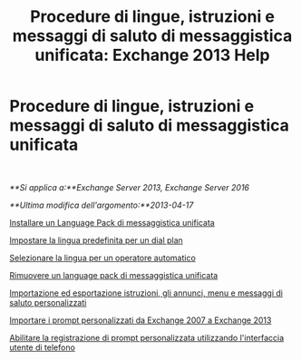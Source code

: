 ﻿---
title: 'Procedure di lingue, istruzioni e messaggi di saluto di messaggistica unificata: Exchange 2013 Help'
TOCTitle: Procedure di lingue, istruzioni e messaggi di saluto di messaggistica unificata
ms:assetid: 935bcf76-f27d-406e-962b-3adb014cf76e
ms:mtpsurl: https://technet.microsoft.com/it-it/library/JJ863293(v=EXCHG.150)
ms:contentKeyID: 50555641
ms.date: 05/22/2018
mtps_version: v=EXCHG.150
ms.translationtype: MT
---

# Procedure di lingue, istruzioni e messaggi di saluto di messaggistica unificata

 

_**Si applica a:**Exchange Server 2013, Exchange Server 2016_

_**Ultima modifica dell'argomento:**2013-04-17_

[Installare un Language Pack di messaggistica unificata](install-a-um-language-pack-exchange-2013-help.md)

[Impostare la lingua predefinita per un dial plan](set-the-default-language-on-a-dial-plan-exchange-2013-help.md)

[Selezionare la lingua per un operatore automatico](select-the-language-for-an-auto-attendant-exchange-2013-help.md)

[Rimuovere un language pack di messaggistica unificata](remove-a-um-language-pack-exchange-2013-help.md)

[Importazione ed esportazione istruzioni, gli annunci, menu e messaggi di saluto personalizzati](import-and-export-custom-greetings-announcements-menus-and-prompts-exchange-2013-help.md)

[Importare i prompt personalizzati da Exchange 2007 a Exchange 2013](import-custom-prompts-from-exchange-2007-to-exchange-2013-exchange-2013-help.md)

[Abilitare la registrazione di prompt personalizzata utilizzando l'interfaccia utente di telefono](enable-custom-prompt-recording-using-the-telephone-user-interface-exchange-2013-help.md)

